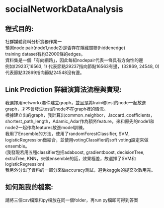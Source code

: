 # socialNetworkDataAnalysis

## 程式目的:
社群媒體資料分析實務作業一  
預測node pair(node1,node2)是否存在隱藏關聯(hiddenedge)  
training dataset有約32000條的edges。  
資料集是一個「有向網路」，因此每組nodepair代表一條具有方向性的邊  
例如(29237,16563, 1) 代表節點29237指向節點16563有邊，(32869, 24548, 0) 代表節點32869指向節點24548沒有邊。

## Link Prediction 詳細演算法流程與實現:  
我選擇用networkx套件建立graph，並且是將train和test的node一起放進graph，才不會發生test的node不在graph裡的情況。  
根據建立出的graph，我計算出common_neighbor，Jaccard_coefficients，shortest_path_length，Adamic_Adar作為額外feature，來和原先的node1和node2一起作為features放進model訓練。  
我用了Ensemble的方法，使用了randomForestClassifier, SVM, logisticRegression做結合，並使用votingClassifier的soft voting設定來做ensemble。  
(我發現若用五種classifier包括adaboost, gradientboost, decisionTree, extraTree, KNN，來做ensemble的話，效果極差，故選擇了SVM和logisticRegression)  
我另外分出了資料的一部分來做accuracy測試，避免kaggle的提交次數用完。  

## 如何跑我的檔案:  
請將三個csv檔案和py檔放在同一個folder，再run py檔即可得到答案  
